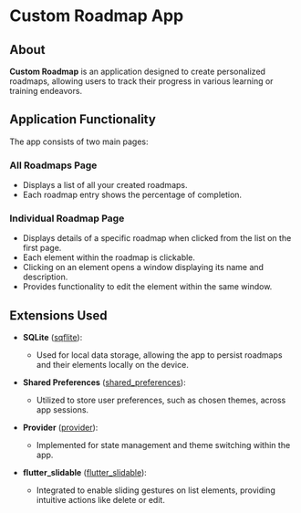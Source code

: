 # Custom Roadmap App

## About

**Custom Roadmap** is an application designed to create personalized roadmaps, allowing users to track their progress in various learning or training endeavors.

## Application Functionality

The app consists of two main pages:

### All Roadmaps Page

- Displays a list of all your created roadmaps.
- Each roadmap entry shows the percentage of completion.

### Individual Roadmap Page

- Displays details of a specific roadmap when clicked from the list on the first page.
- Each element within the roadmap is clickable.
- Clicking on an element opens a window displaying its name and description.
- Provides functionality to edit the element within the same window.

## Extensions Used

- **SQLite** ([sqflite](https://pub.dev/packages/sqflite)):

  - Used for local data storage, allowing the app to persist roadmaps and their elements locally on the device.

- **Shared Preferences** ([shared_preferences](https://pub.dev/packages/shared_preferences)):

  - Utilized to store user preferences, such as chosen themes, across app sessions.

- **Provider** ([provider](https://pub.dev/packages/provider)):

  - Implemented for state management and theme switching within the app.

- **flutter_slidable** ([flutter_slidable](https://pub.dev/packages/flutter_slidable)):
  - Integrated to enable sliding gestures on list elements, providing intuitive actions like delete or edit.
